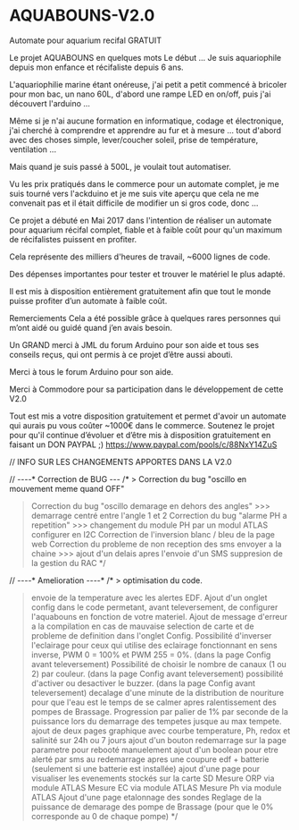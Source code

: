 # AQUABOUNS-V2.0
Automate pour aquarium recifal GRATUIT

Le projet AQUABOUNS en quelques mots
Le début ... Je suis aquariophile depuis mon enfance et récifaliste depuis 6 ans.

L'aquariophilie marine étant onéreuse, j'ai petit a petit commencé à bricoler pour mon bac, un nano 60L, d'abord une rampe LED en on/off, puis j'ai découvert l'arduino ...

Même si je n'ai aucune formation en informatique, codage et électronique, j'ai cherché à comprendre et apprendre au fur et à mesure ...  tout d'abord avec des choses simple, lever/coucher soleil, prise de température, ventilation ...

Mais quand je suis passé à 500L, je voulait tout automatiser.

Vu les prix pratiqués dans le commerce pour un automate complet, je me suis tourné vers l'ackduino et je me suis vite aperçu que cela ne me convenait pas et il était difficile de modifier un si gros code, donc ...

Ce projet a débuté en Mai 2017 dans l'intention de réaliser un automate pour aquarium récifal complet, fiable et à faible coût pour qu'un maximum de récifalistes puissent en profiter.

Cela représente des milliers d'heures de travail, ~6000 lignes de code. 

Des dépenses importantes pour tester et trouver le matériel le plus adapté.

Il est mis à disposition entièrement gratuitement afin que tout le monde puisse profiter d’un automate à faible coût.

Remerciements 
Cela a été possible grâce à quelques rares personnes qui m’ont aidé ou guidé quand j’en avais besoin.

Un GRAND merci à JML du forum Arduino pour son aide et tous ses conseils reçus, qui ont permis à ce projet d’être aussi abouti.

Merci à tous le forum Arduino pour son aide.

Merci à Commodore pour sa participation dans le développement de cette V2.0







Tout est mis a votre disposition gratuitement et permet d'avoir un automate qui aurais pu vous coûter ~1000€ dans le commerce.
Soutenez le projet pour qu'il continue d’évoluer et d’être mis à disposition gratuitement en faisant un DON PAYPAL ;)
https://www.paypal.com/pools/c/88NxY14ZuS









// INFO SUR LES CHANGEMENTS APPORTES DANS LA V2.0

// *-*-*-*-* Correction de BUG *-*-*-*
/* > Correction du bug "oscillo en mouvement meme quand OFF"
   > Correction du bug "oscillo demarage en dehors des angles" >>> demarrage centré entre l'angle 1 et 2
   > Correction du bug "alarme PH a repetition" >>> changement du module PH  par un modul ATLAS configurer en I2C
   > Correction de l'inversion blanc / bleu de la page web
   > Correction du probleme de non reception des sms envoyer a la chaine >>> ajout d'un delais apres l'envoie d'un SMS
   > suppresion de la gestion du RAC
*/

// *-*-*-*-* Amelioration *-*-*-*-*
/* > optimisation du code.
   > envoie de la temperature avec les alertes EDF.
   > Ajout d'un onglet config dans le code permetant, avant televersement, de configurer l'aquabouns en fonction de votre materiel.
   > Ajout de message d'erreur a la compilation en cas de mauvaise selection de carte et de probleme de definition dans l'onglet Config.
   > Possibilité d'inverser l'eclairage pour ceux qui utilise des eclairage fonctionnant en sens inverse, PWM 0 = 100% et PWM 255 = 0%. (dans la page Config avant televersement)
   > Possibilité de choisir le nombre de canaux (1 ou 2) par couleur. (dans la page Config avant televersement)
   > possibilité d'activer ou desactiver le buzzer. (dans la page Config avant televersement)
   > decalage d'une minute de la distribution de nouriture pour que l'eau est le temps de se calmer apres ralentissement des pompes de Brassage.
   > Progression par palier de 1% par seconde de la puissance lors du demarrage des tempetes jusque au max tempete.
   > ajout de deux pages graphique avec courbe temperature, Ph, redox et salinité sur 24h ou 7 jours
   > ajout d'un bouton redemarrage sur la page parametre pour rebooté manuelement
   > ajout d'un boolean pour etre alerté par sms au redemarrage apres une coupure edf + batterie (seulement si une batterie est installée)
   > ajout d'une page pour visualiser les evenements stockés sur la carte SD
   > Mesure ORP via module ATLAS
   > Mesure EC via module ATLAS
   > Mesure Ph via module ATLAS
   > Ajout d'une page etalonnage des sondes
   > Reglage de la puissance de demarage des pompe de Brassage (pour que le 0% corresponde au 0 de chaque pompe)
  */
